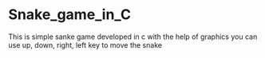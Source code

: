 # Snake_game_in_C
This is simple sanke game developed in c with the help of graphics 
you can use up, down, right, left key to move the snake
